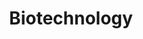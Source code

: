 ---
title: Biotechnology
longTitle: 'Biotechnology'
tags:
- gccommon
french:
- "[[Biotechnologie]]"
narrowerTerm:
- "[[Reproductive technology]]"
usedFor:
- "[[Bioengineering]]"
- "[[Biological engineering]]"
---